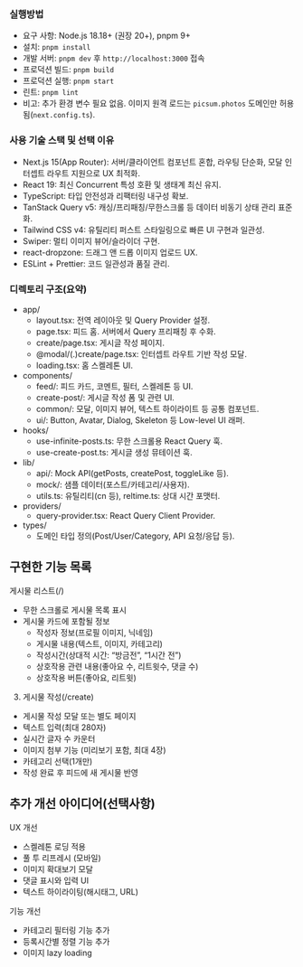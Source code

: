 ### 실행방법

- 요구 사항: Node.js 18.18+ (권장 20+), pnpm 9+
- 설치: `pnpm install`
- 개발 서버: `pnpm dev` 후 `http://localhost:3000` 접속
- 프로덕션 빌드: `pnpm build`
- 프로덕션 실행: `pnpm start`
- 린트: `pnpm lint`
- 비고: 추가 환경 변수 필요 없음. 이미지 원격 로드는 `picsum.photos` 도메인만 허용됨(`next.config.ts`).

### 사용 기술 스택 및 선택 이유

- Next.js 15(App Router): 서버/클라이언트 컴포넌트 혼합, 라우팅 단순화, 모달 인터셉트 라우트 지원으로 UX 최적화.
- React 19: 최신 Concurrent 특성 호환 및 생태계 최신 유지.
- TypeScript: 타입 안전성과 리팩터링 내구성 확보.
- TanStack Query v5: 캐싱/프리패칭/무한스크롤 등 데이터 비동기 상태 관리 표준화.
- Tailwind CSS v4: 유틸리티 퍼스트 스타일링으로 빠른 UI 구현과 일관성.
- Swiper: 멀티 이미지 뷰어/슬라이더 구현.
- react-dropzone: 드래그 앤 드롭 이미지 업로드 UX.
- ESLint + Prettier: 코드 일관성과 품질 관리.

### 디렉토리 구조(요약)

- app/
  - layout.tsx: 전역 레이아웃 및 Query Provider 설정.
  - page.tsx: 피드 홈. 서버에서 Query 프리패칭 후 수화.
  - create/page.tsx: 게시글 작성 페이지.
  - @modal/(.)create/page.tsx: 인터셉트 라우트 기반 작성 모달.
  - loading.tsx: 홈 스켈레톤 UI.
- components/
  - feed/: 피드 카드, 코멘트, 필터, 스켈레톤 등 UI.
  - create-post/: 게시글 작성 폼 및 관련 UI.
  - common/: 모달, 이미지 뷰어, 텍스트 하이라이트 등 공통 컴포넌트.
  - ui/: Button, Avatar, Dialog, Skeleton 등 Low-level UI 래퍼.
- hooks/
  - use-infinite-posts.ts: 무한 스크롤용 React Query 훅.
  - use-create-post.ts: 게시글 생성 뮤테이션 훅.
- lib/
  - api/: Mock API(getPosts, createPost, toggleLike 등).
  - mock/: 샘플 데이터(포스트/카테고리/사용자).
  - utils.ts: 유틸리티(cn 등), reltime.ts: 상대 시간 포맷터.
- providers/
  - query-provider.tsx: React Query Client Provider.
- types/
  - 도메인 타입 정의(Post/User/Category, API 요청/응답 등).

## 구현한 기능 목록

게시물 리스트(/)

- 무한 스크롤로 게시물 목록 표시
- 게시물 카드에 포함될 정보
  - 작성자 정보(프로필 이미지, 닉네임)
  - 게시물 내용(텍스트, 이미지, 카테고리)
  - 작성시간(상대적 시간: “방금전”, “1시간 전”)
  - 상호작용 관련 내용(좋아요 수, 리트윗수, 댓글 수)
  - 상호작용 버튼(좋아요, 리트윗)

3. 게시물 작성(/create)

- 게시물 작성 모달 또는 별도 페이지
- 텍스트 입력(최대 280자)
- 실시간 글자 수 카운터
- 이미지 첨부 기능 (미리보기 포함, 최대 4장)
- 카테고리 선택(1개만)
- 작성 완료 후 피드에 새 게시물 반영

## 추가 개선 아이디어(선택사항)

UX 개선

- 스켈레톤 로딩 적용
- 풀 투 리프레시 (모바일)
- 이미지 확대보기 모달
- 댓글 표시와 입력 UI
- 텍스트 하이라이팅(해시태그, URL)

기능 개선

- 카테고리 필터링 기능 추가
- 등록시간별 정렬 기능 추가
- 이미지 lazy loading
